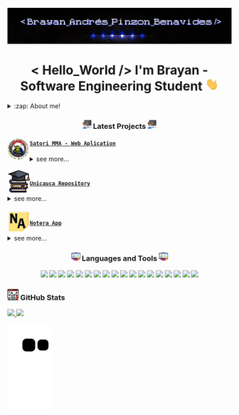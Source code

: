 <!-- This is the README file for my profile, Some code in this file have been taken from "mctechnology17
" -->

<!-- Banner -->
![Brayan Andrés Pinzón Benavides](src/GitBrayan.gif)

<!-- Hello -->
<h1 align="center">< Hello_World /> I'm Brayan - Software Engineering Student <img src="./src/wave.gif" width="30px"></h1>

<!-- About Me -->
<details>
  <summary>:zap: About me! </summary>

### Software Engineering Student at the University of Cauca 💻🤓

- 🦾📓 I love challenges and continuous learning.
- 📱💻  I am currently learning mobile development and improving my skills as web developer.
- 👾 I am a strtategy game lover.
- 🤖 I'm really love VsCode.

<!-- Social media -->
<div align="center">

  <img align="center" alt="Brayan | Instagram" width="22px" src="src/instagram.png" href="https://www.instagram.com/brayan_andres.14/"/>
  <img align="center" alt=" Brayan | Linkedin" width="24px" src="src/linkedin.png" href="https://www.linkedin.com/in/brayanpinzon14/"/>
  
</div>
</details>


<!-- Projects -->
<h3 align="center"><img src="./src/programmer.png" width="20px"> Latest Projects <img src="./src/programmer.png" width="20px"> </h3>

<!-- Satori MMA -->
<tr>
<td>
<img align="left" alt="SatoriMMA" width="50px" src="./src/SatoriMMA.png" />
</td>
<td> <h4 align="left"> <a href="https://github.com/Satori-MMA" target="_blank"><code>Satori MMA - Web Aplication</code></a> </h4>
  <details>
    <summary>see more...</summary>

    A web application for "Satori MMA Pasto" martial arts academy. 
    They can offer courses to their clients.

  </details> </td>
</tr>
</br>
<!-- Unicauca -->
<tr>
<td>
<img align="left" alt="Unicauca" width="50px" src="./src/University.png" />
</td>
<td> <h4 align="left"> <a href="https://github.com/Satori-MMA" target="_blank"><code>Unicauca Repository</code></a> </h4>
  <details>
    <summary>see more...</summary>

    My personal repository of the university of cauca. 
    There are many university projects like "delivery food", simulations of vibes and waves, python exercises and more.

  </details> </td>
</tr>
</br>
<!-- Notera App -->

<tr>
<td>
<img align="left" alt="Notera App" width="50px" src="./src/Notera.png" />
</td>
<td> <h4 align="left"> <a href="https://github.com/Notera-App" target="_blank"><code>Notera App</code></a> </h4>
  <details>
    <summary>see more...</summary>

    The approach of a platform presented at the yeapp hackathon.
    people can take notes in a different way and be able to generate study methods.

  </details> 
</td>
</tr>


<!-- Languages -->
<h3 align="center"><img src="./src/tools.png" width="20px">  Languages and Tools <img src="./src/tools.png" width="20px"> </h3>
<p align="center">
    <img src="https://img.shields.io/badge/Windows-0078D6?style=for-the-badge&logo=windows&logoColor=white"/> 
    <img src="https://img.shields.io/badge/Python-3776AB?style=for-the-badge&logo=python&logoColor=white"/> 
    <img src="https://img.shields.io/badge/HTML5-E34F26?style=for-the-badge&logo=html5&logoColor=white"/> 
    <img src="https://img.shields.io/badge/CSS3-1572B6?style=for-the-badge&logo=css3&logoColor=white"/> 
    <img src="https://img.shields.io/badge/JavaScript-323330?style=for-the-badge&logo=javascript&logoColor=F7DF1E"/>     
    <img src="https://img.shields.io/badge/Bootstrap-563D7C?style=for-the-badge&logo=bootstrap&logoColor=white"/>     
    <img src="https://img.shields.io/badge/C%23-239120?style=for-the-badge&logo=c-sharp&logoColor=white"/>          
    <img src="https://img.shields.io/badge/Markdown-000000?style=for-the-badge&logo=markdown&logoColor=white"/>         
    <img src="https://img.shields.io/badge/React-20232A?style=for-the-badge&logo=react&logoColor=61DAFB"/>         
    <img src="https://img.shields.io/badge/Vue.js-35495E?style=for-the-badge&logo=vue.js&logoColor=4FC08D"/>         
    <img src="https://img.shields.io/badge/Django-092E20?style=for-the-badge&logo=django&logoColor=white"/>         
    <img src="https://img.shields.io/badge/GitHub-100000?style=for-the-badge&logo=github&logoColor=white"/> 
    <img src="https://img.shields.io/badge/Java-ED8B00?style=for-the-badge&logo=java&logoColor=white"/> 
    <img src="https://img.shields.io/badge/Slack-4A154B?style=for-the-badge&logo=slack&logoColor=white"/> 
    <img src="https://img.shields.io/badge/Heroku-430098?style=for-the-badge&logo=heroku&logoColor=white"/> 
    <img src="https://img.shields.io/badge/Visual_Studio_Code-0078D4?style=for-the-badge&logo=visual%20studio%20code&logoColor=white"/> 
    <img src="https://img.shields.io/badge/Trello-0052CC?style=for-the-badge&logo=trello&logoColor=white"/> 
    <img src="https://aleen42.github.io/badges/src/photoshop.svg"/> 
</p>

<!-- GitHub Stats -->
<h3 align="left"><img src="./src/Stats.png" width="25px" height="25px"> GitHub Stats</h3>

<div>
  <a href="https://github.com/AndresPinzon14">
  <img height="180em" src="https://github-readme-stats.vercel.app/api?username=AndresPinzon14&show_icons=true&theme=dark&include_all_commits=true&count_private=true"/>
  <img height="180em" src="https://github-readme-stats.vercel.app/api/top-langs/?username=AndresPinzon14&layout=compact&langs_count=7&theme=dark"/>
</div>

<!-- Funny Animation -->
![Snake animation](https://github.com/AndresPinzon14/AndresPinzon14/blob/output/github-contribution-grid-snake.svg)

